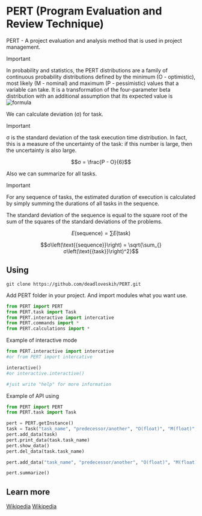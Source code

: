 # PERT (Program Evaluation and Review Technique)
PERT - A project evaluation and analysis method that is used in project management.
> [!IMPORTANT]
> In probability and statistics, the PERT distributions are a family of continuous probability
> distributions defined by the minimum (O - optimistic), most likely (M - nominal) and maximum (P - pessimistic) values that a variable can take.
> It is a transformation of the four-parameter beta distribution with an additional assumption that its expected value is
![formula](https://avatars.mds.yandex.net/i?id=8ecd57bcf8f14b97cdb8cf14f40ff0c4461e4879-11004153-images-thumbs&n=13)

We can calculate deviation (σ) for task.
> [!IMPORTANT]
> σ is the standard deviation of the task execution time distribution. In fact, this is a measure of the uncertainty of the task: if
> this number is large, then the uncertainty is also large.
>
> ```math
> σ = \frac{P - O}{6}
> ```

Also we can summarize for all tasks.
> [!IMPORTANT]
> For any sequence of tasks, the estimated duration of execution is calculated by simply summing the durations of all tasks in the sequence.
>
> The standard deviation of the sequence is equal to the square root of the sum of the squares of the standard deviations of the problems.
> 
> ```math
> E\left(\text{{sequence}}\right) = \sum_{} E\left(\text{{task}}\right)
> ```
>
> ```math
> σ\left(\text{{sequence}}\right) = \sqrt{\sum_{} σ\left(\text{{task}}\right)^2}
> ```

## Using
```
git clone https://github.com/deadloveskih/PERT.git
```
Add PERT folder in your project.
And import modules what you want use.
```python
from PERT import PERT
from PERT.task import Task
from PERT.interactive import intercative
from PERT.commands import *
from PERT.calculations import *
```

Example of interactive mode
```python
from PERT.interactive import intercative
#or from PERT import intercative

interactive()
#or interactive.interactive()

#just write "help" for more information
```

Example of API using
```python
from PERT import PERT
from PERT.task import Task

pert = PERT.getInstance()
task = Task("task_name", "predecessor/another", "O(float)", "M(float)", "P(float)")
pert.add_data(task)
pert.print_data(task.task_name)
pert.show_data()
pert.del_data(task.task_name)

pert.add_data("task_name", "predecessor/another", "O(float)", "M(float)", "P(float)")

pert.summarize()
```

## Learn more
[Wikipedia](https://en.wikipedia.org/wiki/PERT_distribution)
[Wikipedia](https://en.wikipedia.org/wiki/Program_evaluation_and_review_technique)
